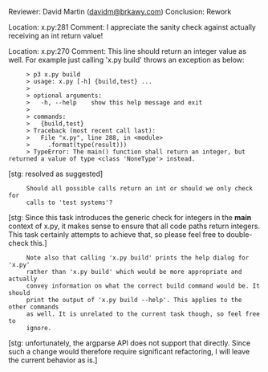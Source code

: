 Reviewer: David Martin (davidm@brkawy.com)
Conclusion: Rework

Location: x.py:281
Comment: I appreciate the sanity check against actually receiving an int return
         value!

Location: x.py:270
Comment: This line should return an integer value as well.
         For example just calling 'x.py build' throws an exception as below:

         > p3 x.py build
         > usage: x.py [-h] {build,test} ...
         >
         > optional arguments:
         >   -h, --help    show this help message and exit
         >
         > commands:
         >   {build,test}
         > Traceback (most recent call last):
         >   File "x.py", line 288, in <module>
         >     .format(type(result)))
         > TypeError: The main() function shall return an integer, but returned a value of type <class 'NoneType'> instead.

[stg: resolved as suggested]

         Should all possible calls return an int or should we only check for
         calls to 'test systems'?

[stg: Since this task introduces the generic check for integers in the __main__ context of x.py, it makes sense to ensure that all code paths return integers.
This task certainly attempts to achieve that, so please feel free to double-check this.]

         Note also that calling 'x.py build' prints the help dialog for 'x.py'
         rather than 'x.py build' which would be more appropriate and actually
         convey information on what the correct build command would be. It should
         print the output of 'x.py build --help'. This applies to the other commands
         as well. It is unrelated to the current task though, so feel free to
         ignore.

[stg: unfortunately, the argparse API does not support that directly.
Since such a change would therefore require significant refactoring, I will leave the current behavior as is.]
